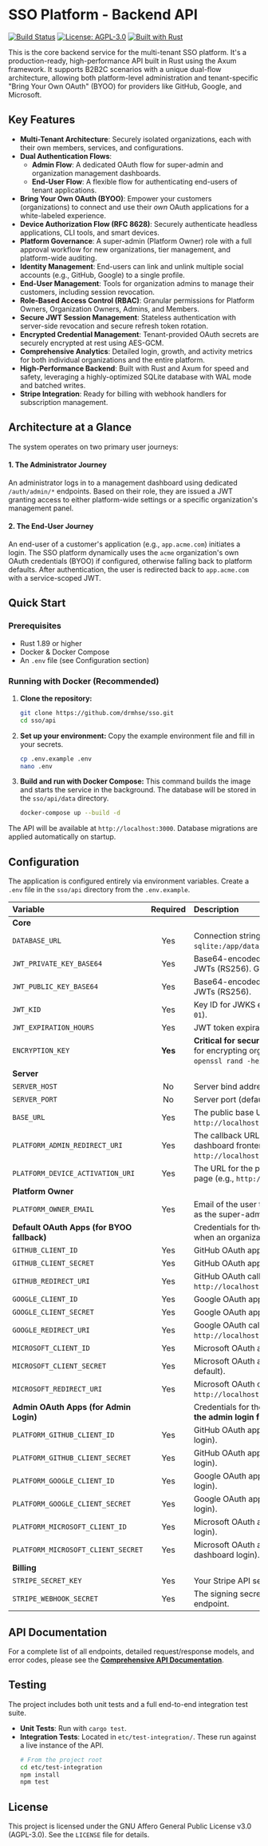 # SSO Platform - Backend API

[![Build Status](https://img.shields.io/github/actions/workflow/status/drmhse/sso/rust.yml?branch=main)](https://github.com/drmhse/sso/actions)
[![License: AGPL-3.0](https://img.shields.io/badge/License-AGPL%20v3.0-blue.svg)](https://www.gnu.org/licenses/agpl-3.0)
[![Built with Rust](https://img.shields.io/badge/built%20with-Rust-orange.svg)](https://www.rust-lang.org/)

This is the core backend service for the multi-tenant SSO platform. It's a production-ready, high-performance API built in Rust using the Axum framework. It supports B2B2C scenarios with a unique dual-flow architecture, allowing both platform-level administration and tenant-specific "Bring Your Own OAuth" (BYOO) for providers like GitHub, Google, and Microsoft.

## Key Features

-   **Multi-Tenant Architecture**: Securely isolated organizations, each with their own members, services, and configurations.
-   **Dual Authentication Flows**:
    -   **Admin Flow**: A dedicated OAuth flow for super-admin and organization management dashboards.
    -   **End-User Flow**: A flexible flow for authenticating end-users of tenant applications.
-   **Bring Your Own OAuth (BYOO)**: Empower your customers (organizations) to connect and use their *own* OAuth applications for a white-labeled experience.
-   **Device Authorization Flow (RFC 8628)**: Securely authenticate headless applications, CLI tools, and smart devices.
-   **Platform Governance**: A super-admin (Platform Owner) role with a full approval workflow for new organizations, tier management, and platform-wide auditing.
-   **Identity Management**: End-users can link and unlink multiple social accounts (e.g., GitHub, Google) to a single profile.
-   **End-User Management**: Tools for organization admins to manage their customers, including session revocation.
-   **Role-Based Access Control (RBAC)**: Granular permissions for Platform Owners, Organization Owners, Admins, and Members.
-   **Secure JWT Session Management**: Stateless authentication with server-side revocation and secure refresh token rotation.
-   **Encrypted Credential Management**: Tenant-provided OAuth secrets are securely encrypted at rest using AES-GCM.
-   **Comprehensive Analytics**: Detailed login, growth, and activity metrics for both individual organizations and the entire platform.
-   **High-Performance Backend**: Built with Rust and Axum for speed and safety, leveraging a highly-optimized SQLite database with WAL mode and batched writes.
-   **Stripe Integration**: Ready for billing with webhook handlers for subscription management.

## Architecture at a Glance

The system operates on two primary user journeys:

#### 1. The Administrator Journey
An administrator logs in to a management dashboard using dedicated `/auth/admin/*` endpoints. Based on their role, they are issued a JWT granting access to either platform-wide settings or a specific organization's management panel.

#### 2. The End-User Journey
An end-user of a customer's application (e.g., `app.acme.com`) initiates a login. The SSO platform dynamically uses the `acme` organization's own OAuth credentials (BYOO) if configured, otherwise falling back to platform defaults. After authentication, the user is redirected back to `app.acme.com` with a service-scoped JWT.

## Quick Start

### Prerequisites

-   Rust 1.89 or higher
-   Docker & Docker Compose
-   An `.env` file (see Configuration section)

### Running with Docker (Recommended)

1.  **Clone the repository:**
    ```bash
    git clone https://github.com/drmhse/sso.git
    cd sso/api
    ```

2.  **Set up your environment:**
    Copy the example environment file and fill in your secrets.
    ```bash
    cp .env.example .env
    nano .env
    ```

3.  **Build and run with Docker Compose:**
    This command builds the image and starts the service in the background. The database will be stored in the `sso/api/data` directory.
    ```bash
    docker-compose up --build -d
    ```

The API will be available at `http://localhost:3000`. Database migrations are applied automatically on startup.

## Configuration

The application is configured entirely via environment variables. Create a `.env` file in the `sso/api` directory from the `.env.example`.

| Variable                          | Required  | Description                                                                                    |
| :-------------------------------- | :-------: | :--------------------------------------------------------------------------------------------- |
| **Core**                          |           |                                                                                                |
| `DATABASE_URL`                    |    Yes    | Connection string for SQLite (e.g., `sqlite:/app/data/data.db` in Docker).                     |
| `JWT_PRIVATE_KEY_BASE64`          |    Yes    | Base64-encoded RSA private key for signing JWTs (RS256). Generate with OpenSSL.               |
| `JWT_PUBLIC_KEY_BASE64`           |    Yes    | Base64-encoded RSA public key for verifying JWTs (RS256).                                      |
| `JWT_KID`                         |    Yes    | Key ID for JWKS endpoint (e.g., `sso-key-2025-01-01`).                                        |
| `JWT_EXPIRATION_HOURS`            |    Yes    | JWT token expiration time in hours (e.g., `24`).                                               |
| `ENCRYPTION_KEY`                  |  **Yes**  | **Critical for security.** 32-byte (64-hex-char) key for encrypting organization secrets. Generate with `openssl rand -hex 32`. |
| **Server**                        |           |                                                                                                |
| `SERVER_HOST`                     |    No     | Server bind address (default: `0.0.0.0`).                                                     |
| `SERVER_PORT`                     |    No     | Server port (default: `3000`).                                                                |
| `BASE_URL`                        |    Yes    | The public base URL of the service (e.g., `http://localhost:3000`).                            |
| `PLATFORM_ADMIN_REDIRECT_URI`     |    Yes    | The callback URL for your separate admin dashboard frontend (e.g., `http://localhost:5173/callback`). |
| `PLATFORM_DEVICE_ACTIVATION_URI`  |    Yes    | The URL for the platform-level device activation page (e.g., `http://localhost:5173/activate`).  |
| **Platform Owner**                |           |                                                                                                |
| `PLATFORM_OWNER_EMAIL`            |    Yes    | Email of the user to be automatically bootstrapped as the super-admin.                         |
| **Default OAuth Apps (for BYOO fallback)** |           | Credentials for the platform's default apps, used when an organization doesn't bring their own. |
| `GITHUB_CLIENT_ID`                |    Yes    | GitHub OAuth app client ID (platform default).                                                 |
| `GITHUB_CLIENT_SECRET`            |    Yes    | GitHub OAuth app client secret (platform default).                                             |
| `GITHUB_REDIRECT_URI`             |    Yes    | GitHub OAuth callback URL (e.g., `http://localhost:3000/auth/github/callback`).               |
| `GOOGLE_CLIENT_ID`                |    Yes    | Google OAuth app client ID (platform default).                                                 |
| `GOOGLE_CLIENT_SECRET`            |    Yes    | Google OAuth app client secret (platform default).                                             |
| `GOOGLE_REDIRECT_URI`             |    Yes    | Google OAuth callback URL (e.g., `http://localhost:3000/auth/google/callback`).               |
| `MICROSOFT_CLIENT_ID`             |    Yes    | Microsoft OAuth app client ID (platform default).                                              |
| `MICROSOFT_CLIENT_SECRET`         |    Yes    | Microsoft OAuth app client secret (platform default).                                          |
| `MICROSOFT_REDIRECT_URI`          |    Yes    | Microsoft OAuth callback URL (e.g., `http://localhost:3000/auth/microsoft/callback`).         |
| **Admin OAuth Apps (for Admin Login)** |     | Credentials for the **dedicated** apps used **only for the admin login flow**.                |
| `PLATFORM_GITHUB_CLIENT_ID`       |    Yes    | GitHub OAuth app client ID (admin dashboard login).                                            |
| `PLATFORM_GITHUB_CLIENT_SECRET`   |    Yes    | GitHub OAuth app client secret (admin dashboard login).                                        |
| `PLATFORM_GOOGLE_CLIENT_ID`       |    Yes    | Google OAuth app client ID (admin dashboard login).                                            |
| `PLATFORM_GOOGLE_CLIENT_SECRET`   |    Yes    | Google OAuth app client secret (admin dashboard login).                                        |
| `PLATFORM_MICROSOFT_CLIENT_ID`    |    Yes    | Microsoft OAuth app client ID (admin dashboard login).                                         |
| `PLATFORM_MICROSOFT_CLIENT_SECRET`|    Yes    | Microsoft OAuth app client secret (admin dashboard login).                                     |
| **Billing**                       |           |                                                                                                |
| `STRIPE_SECRET_KEY`               |    Yes    | Your Stripe API secret key.                                                                    |
| `STRIPE_WEBHOOK_SECRET`           |    Yes    | The signing secret for your Stripe webhook endpoint.                                           |

## API Documentation

For a complete list of all endpoints, detailed request/response models, and error codes, please see the [**Comprehensive API Documentation**](COMPREHENSIVE_SSO_API_DOCUMENTATION.md).

## Testing

The project includes both unit tests and a full end-to-end integration test suite.

*   **Unit Tests**: Run with `cargo test`.
*   **Integration Tests**: Located in `etc/test-integration/`. These run against a live instance of the API.
    ```bash
    # From the project root
    cd etc/test-integration
    npm install
    npm test
    ```

## License

This project is licensed under the GNU Affero General Public License v3.0 (AGPL-3.0). See the `LICENSE` file for details.
